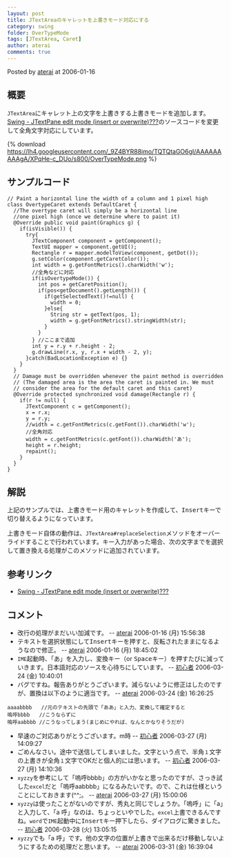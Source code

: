 ```yaml
---
layout: post
title: JTextAreaのキャレットを上書きモード対応にする
category: swing
folder: OverTypeMode
tags: [JTextArea, Caret]
author: aterai
comments: true
---
```


Posted by [aterai](http://terai.xrea.jp/aterai.html) at 2006-01-16

## 概要
`JTextArea`にキャレット上の文字を上書きする上書きモードを追加します。[Swing - JTextPane edit mode (insert or overwrite)???](https://forums.oracle.com/forums/thread.jspa?threadID=1383467)のソースコードを変更して全角文字対応にしています。

{% download https://lh4.googleusercontent.com/_9Z4BYR88imo/TQTQtaGO6gI/AAAAAAAAAgA/XPqHe-c_DUo/s800/OverTypeMode.png %}

## サンプルコード
<pre class="prettyprint"><code>// Paint a horizontal line the width of a column and 1 pixel high
class OvertypeCaret extends DefaultCaret {
  //The overtype caret will simply be a horizontal line
  //one pixel high (once we determine where to paint it)
  @Override public void paint(Graphics g) {
    if(isVisible()) {
      try{
        JTextComponent component = getComponent();
        TextUI mapper = component.getUI();
        Rectangle r = mapper.modelToView(component, getDot());
        g.setColor(component.getCaretColor());
        int width = g.getFontMetrics().charWidth('w');
        //全角などに対応
        if(isOvertypeMode()) {
          int pos = getCaretPosition();
          if(pos&lt;getDocument().getLength()) {
            if(getSelectedText()!=null) {
              width = 0;
            }else{
              String str = getText(pos, 1);
              width = g.getFontMetrics().stringWidth(str);
            }
          }
        } //ここまで追加
        int y = r.y + r.height - 2;
        g.drawLine(r.x, y, r.x + width - 2, y);
      }catch(BadLocationException e) {}
    }
  }
  // Damage must be overridden whenever the paint method is overridden
  // (The damaged area is the area the caret is painted in. We must
  // consider the area for the default caret and this caret)
  @Override protected synchronized void damage(Rectangle r) {
    if(r != null) {
      JTextComponent c = getComponent();
      x = r.x;
      y = r.y;
      //width = c.getFontMetrics(c.getFont()).charWidth('w');
      //全角対応
      width = c.getFontMetrics(c.getFont()).charWidth('あ');
      height = r.height;
      repaint();
    }
  }
}
</code></pre>

## 解説
上記のサンプルでは、上書きモード用のキャレットを作成して、<kbd>Insert</kbd>キーで切り替えるようになっています。

上書きモード自体の動作は、`JTextArea#replaceSelection`メソッドをオーバーライドすることで行われています。キー入力があった場合、次の文字までを選択して置き換える処理がこのメソッドに追加されています。

## 参考リンク
- [Swing - JTextPane edit mode (insert or overwrite)???](https://forums.oracle.com/forums/thread.jspa?threadID=1383467)

<!-- dummy comment line for breaking list -->

## コメント
- 改行の処理がまだいい加減です。 -- [aterai](http://terai.xrea.jp/aterai.html) 2006-01-16 (月) 15:56:38
- テキストを選択状態にして<kbd>Insert</kbd>キーを押すと、反転されたままになるようなので修正。 -- [aterai](http://terai.xrea.jp/aterai.html) 2006-01-16 (月) 18:45:02
- `IME`起動時、「あ」を入力し、<kbd>変換</kbd>キー（or <kbd>Space</kbd>キー）を押すたびに減っていきます。日本語対応のソースを心待ちにしています。 -- [初心者](http://terai.xrea.jp/初心者.html) 2006-03-24 (金) 10:40:01
- バグですね。報告ありがとうございます。減らないように修正はしたのですが、置換は以下のように適当です。 -- [aterai](http://terai.xrea.jp/aterai.html) 2006-03-24 (金) 16:26:25

<!-- dummy comment line for breaking list -->

	aaaabbbb   //元のテキストの先頭で「ああ」と入力、変換して確定すると
	嗚呼bbbb   //こうならずに
	嗚呼aabbbb //こうなってしまう(まじめにやれば、なんとかなりそうだが)

- 早速のご対応ありがとうございます。m時 -- [初心者](http://terai.xrea.jp/初心者.html) 2006-03-27 (月) 14:09:27
- ごめんなさい。途中で送信してしまいました。文字という点で、半角`１`文字の上書きが全角`１`文字でOKだと個人的には思います。 -- [初心者](http://terai.xrea.jp/初心者.html) 2006-03-27 (月) 14:10:36
- `xyzzy`を参考にして「嗚呼bbbb」の方がいかなと思ったのですが、さっき試した`excel`だと「嗚呼aabbbb」になるみたいです。ので、これは仕様ということにしておきます(^^;。 -- [aterai](http://terai.xrea.jp/aterai.html) 2006-03-27 (月) 15:00:06
- `xyzzy`は使ったことがないのですが、秀丸と同じでしょうか。「嗚呼」に「a」と入力して、「a 呼」なのは、ちょっといやでした。`excel`上書できるんですね。`word`で`IME`起動中に<kbd>Insert</kbd>キー押下したら、ダイアログに驚きました。 -- [初心者](http://terai.xrea.jp/初心者.html) 2006-03-28 (火) 13:05:15
- `xyzzy`でも「a 呼」です。他の文字の位置が上書きで出来るだけ移動しないようにするための処理だと思います。 -- [aterai](http://terai.xrea.jp/aterai.html) 2006-03-31 (金) 16:39:04

<!-- dummy comment line for breaking list -->


